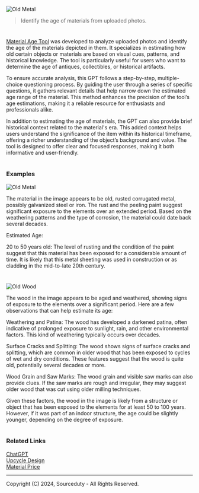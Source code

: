 ![Old Metal](https://github.com/user-attachments/assets/a3cd492d-2e1f-44c5-9269-b401409823f0)

> Identify the age of materials from uploaded photos.

#

[Material Age Tool](https://chatgpt.com/g/g-kGHAa29PA-material-age-tool) was developed to analyze uploaded photos and identify the age of the materials depicted in them. It specializes in estimating how old certain objects or materials are based on visual cues, patterns, and historical knowledge. The tool is particularly useful for users who want to determine the age of antiques, collectibles, or historical artifacts.

To ensure accurate analysis, this GPT follows a step-by-step, multiple-choice questioning process. By guiding the user through a series of specific questions, it gathers relevant details that help narrow down the estimated age range of the material. This method enhances the precision of the tool’s age estimations, making it a reliable resource for enthusiasts and professionals alike.

In addition to estimating the age of materials, the GPT can also provide brief historical context related to the material's era. This added context helps users understand the significance of the item within its historical timeframe, offering a richer understanding of the object’s background and value. The tool is designed to offer clear and focused responses, making it both informative and user-friendly.

#
### Examples

![Old Metal](https://github.com/user-attachments/assets/a8c2572b-b742-465e-9af0-649bcf5cbde4)

The material in the image appears to be old, rusted corrugated metal, possibly galvanized steel or iron. The rust and the peeling paint suggest significant exposure to the elements over an extended period. Based on the weathering patterns and the type of corrosion, the material could date back several decades.

Estimated Age:

20 to 50 years old: The level of rusting and the condition of the paint suggest that this material has been exposed for a considerable amount of time. It is likely that this metal sheeting was used in construction or as cladding in the mid-to-late 20th century.

#

![Old Wood](https://github.com/user-attachments/assets/5067a7fb-ed06-465b-a2de-a8f7d09191f5)

The wood in the image appears to be aged and weathered, showing signs of exposure to the elements over a significant period. Here are a few observations that can help estimate its age:

Weathering and Patina: The wood has developed a darkened patina, often indicative of prolonged exposure to sunlight, rain, and other environmental factors. This kind of weathering typically occurs over decades.

Surface Cracks and Splitting: The wood shows signs of surface cracks and splitting, which are common in older wood that has been exposed to cycles of wet and dry conditions. These features suggest that the wood is quite old, potentially several decades or more.

Wood Grain and Saw Marks: The wood grain and visible saw marks can also provide clues. If the saw marks are rough and irregular, they may suggest older wood that was cut using older milling techniques.

Given these factors, the wood in the image is likely from a structure or object that has been exposed to the elements for at least 50 to 100 years. However, if it was part of an indoor structure, the age could be slightly younger, depending on the degree of exposure.

#
### Related Links

[ChatGPT](https://github.com/sourceduty/ChatGPT)
<br>
[Upcycle Design](https://github.com/sourceduty/Upcycle_Design)
<br>
[Material Price](https://github.com/sourceduty/Material_Price)

***
Copyright (C) 2024, Sourceduty - All Rights Reserved.

